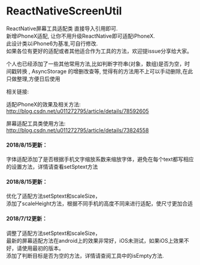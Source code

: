 # ReactNativeScreenUtil
ReactNative屏幕工具适配类
直接导入引用即可.<br/>
新增iPhoneX适配, 让你不用升级ReactNative即可适配iPhoneX. <br/>
此设计类以iPhone6为基准,可自行修改.<br/>
如果各位有更好的适配或者其他适合作为工具的方法，欢迎提issue分享给大家。

个人也已经添加了一些其他常用方法,比如判断字符串(对象，数组)是否为空，时间戳转换 , AsyncStorage 的增删改查等, 觉得有的方法用不上可以手动删除,在此只做整理,方便日后使用

相关链接:

适配iPhoneX的效果及相关方法: http://blog.csdn.net/u011272795/article/details/78592605

屏幕适配工具类使用方法: http://blog.csdn.net/u011272795/article/details/73824558

#### 2018/8/15更新：
字体适配添加了是否根据手机文字缩放系数来缩放字体，避免在每个text都写相应的设置方法，详情请查看setSptext方法

#### 2018/8/15更新：
优化了适配方法setSptext和scaleSize， <br/>
添加了scaleHeight方法，根据不同手机的高度不同来进行适配，使尺寸更加合适 <br/>

#### 2018/7/12更新：
调整了适配方法setSptext和scaleSize， <br/>
最新的屏幕适配方法在android上的效果非常好，iOS未测试，如果iOS上效果不好，请使用最初的版本。<br/>
添加了判断目标是否为空的方法，详情请查阅工具中的isEmpty方法. <br/>
